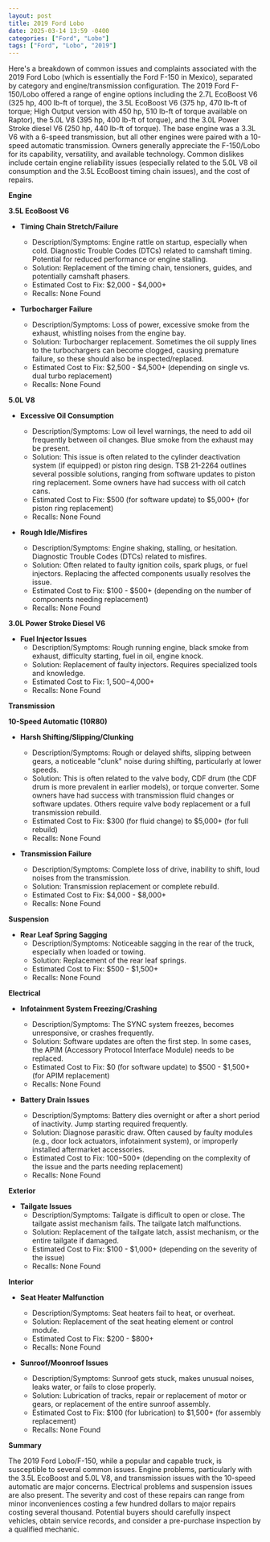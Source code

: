 ```yaml
---
layout: post
title: 2019 Ford Lobo
date: 2025-03-14 13:59 -0400
categories: ["Ford", "Lobo"]
tags: ["Ford", "Lobo", "2019"]
---
```

Here's a breakdown of common issues and complaints associated with the 2019 Ford Lobo (which is essentially the Ford F-150 in Mexico), separated by category and engine/transmission configuration. The 2019 Ford F-150/Lobo offered a range of engine options including the 2.7L EcoBoost V6 (325 hp, 400 lb-ft of torque), the 3.5L EcoBoost V6 (375 hp, 470 lb-ft of torque; High Output version with 450 hp, 510 lb-ft of torque available on Raptor), the 5.0L V8 (395 hp, 400 lb-ft of torque), and the 3.0L Power Stroke diesel V6 (250 hp, 440 lb-ft of torque). The base engine was a 3.3L V6 with a 6-speed transmission, but all other engines were paired with a 10-speed automatic transmission. Owners generally appreciate the F-150/Lobo for its capability, versatility, and available technology. Common dislikes include certain engine reliability issues (especially related to the 5.0L V8 oil consumption and the 3.5L EcoBoost timing chain issues), and the cost of repairs.

**Engine**

**3.5L EcoBoost V6**

*   **Timing Chain Stretch/Failure**
    *   Description/Symptoms: Engine rattle on startup, especially when cold. Diagnostic Trouble Codes (DTCs) related to camshaft timing. Potential for reduced performance or engine stalling.
    *   Solution: Replacement of the timing chain, tensioners, guides, and potentially camshaft phasers.
    *   Estimated Cost to Fix: $2,000 - $4,000+
    *   Recalls: None Found

*   **Turbocharger Failure**
    *   Description/Symptoms: Loss of power, excessive smoke from the exhaust, whistling noises from the engine bay.
    *   Solution: Turbocharger replacement. Sometimes the oil supply lines to the turbochargers can become clogged, causing premature failure, so these should also be inspected/replaced.
    *   Estimated Cost to Fix: $2,500 - $4,500+ (depending on single vs. dual turbo replacement)
    *   Recalls: None Found

**5.0L V8**

*   **Excessive Oil Consumption**
    *   Description/Symptoms: Low oil level warnings, the need to add oil frequently between oil changes. Blue smoke from the exhaust may be present.
    *   Solution: This issue is often related to the cylinder deactivation system (if equipped) or piston ring design. TSB 21-2264 outlines several possible solutions, ranging from software updates to piston ring replacement. Some owners have had success with oil catch cans.
    *   Estimated Cost to Fix: $500 (for software update) to $5,000+ (for piston ring replacement)
    *   Recalls: None Found

* **Rough Idle/Misfires**
    *   Description/Symptoms:  Engine shaking, stalling, or hesitation. Diagnostic Trouble Codes (DTCs) related to misfires.
    *   Solution: Often related to faulty ignition coils, spark plugs, or fuel injectors. Replacing the affected components usually resolves the issue.
    *   Estimated Cost to Fix: $100 - $500+ (depending on the number of components needing replacement)
    *   Recalls: None Found

**3.0L Power Stroke Diesel V6**

*   **Fuel Injector Issues**
    *   Description/Symptoms:  Rough running engine, black smoke from exhaust, difficulty starting, fuel in oil, engine knock.
    *   Solution:  Replacement of faulty injectors.  Requires specialized tools and knowledge.
    *   Estimated Cost to Fix: $1,500-$4,000+
    *   Recalls: None Found

**Transmission**

**10-Speed Automatic (10R80)**

*   **Harsh Shifting/Slipping/Clunking**
    *   Description/Symptoms: Rough or delayed shifts, slipping between gears, a noticeable "clunk" noise during shifting, particularly at lower speeds.
    *   Solution: This is often related to the valve body, CDF drum (the CDF drum is more prevalent in earlier models), or torque converter. Some owners have had success with transmission fluid changes or software updates. Others require valve body replacement or a full transmission rebuild.
    *   Estimated Cost to Fix: $300 (for fluid change) to $5,000+ (for full rebuild)
    *   Recalls: None Found

*   **Transmission Failure**
    *   Description/Symptoms: Complete loss of drive, inability to shift, loud noises from the transmission.
    *   Solution: Transmission replacement or complete rebuild.
    *   Estimated Cost to Fix: $4,000 - $8,000+
    *   Recalls: None Found

**Suspension**

*   **Rear Leaf Spring Sagging**
    *   Description/Symptoms: Noticeable sagging in the rear of the truck, especially when loaded or towing.
    *   Solution: Replacement of the rear leaf springs.
    *   Estimated Cost to Fix: $500 - $1,500+
    *   Recalls: None Found

**Electrical**

*   **Infotainment System Freezing/Crashing**
    *   Description/Symptoms: The SYNC system freezes, becomes unresponsive, or crashes frequently.
    *   Solution: Software updates are often the first step. In some cases, the APIM (Accessory Protocol Interface Module) needs to be replaced.
    *   Estimated Cost to Fix: $0 (for software update) to $500 - $1,500+ (for APIM replacement)
    *   Recalls: None Found

* **Battery Drain Issues**
    * Description/Symptoms:  Battery dies overnight or after a short period of inactivity.  Jump starting required frequently.
    * Solution:  Diagnose parasitic draw.  Often caused by faulty modules (e.g., door lock actuators, infotainment system), or improperly installed aftermarket accessories.
    * Estimated Cost to Fix: $100-$500+ (depending on the complexity of the issue and the parts needing replacement)
    * Recalls: None Found

**Exterior**

*   **Tailgate Issues**
    *   Description/Symptoms: Tailgate is difficult to open or close. The tailgate assist mechanism fails. The tailgate latch malfunctions.
    *   Solution: Replacement of the tailgate latch, assist mechanism, or the entire tailgate if damaged.
    *   Estimated Cost to Fix: $100 - $1,000+ (depending on the severity of the issue)
    *   Recalls: None Found

**Interior**

*   **Seat Heater Malfunction**
    *   Description/Symptoms: Seat heaters fail to heat, or overheat.
    *   Solution: Replacement of the seat heating element or control module.
    *   Estimated Cost to Fix: $200 - $800+
    *   Recalls: None Found

*   **Sunroof/Moonroof Issues**
    *   Description/Symptoms: Sunroof gets stuck, makes unusual noises, leaks water, or fails to close properly.
    *   Solution: Lubrication of tracks, repair or replacement of motor or gears, or replacement of the entire sunroof assembly.
    *   Estimated Cost to Fix: $100 (for lubrication) to $1,500+ (for assembly replacement)
    *   Recalls: None Found

**Summary**

The 2019 Ford Lobo/F-150, while a popular and capable truck, is susceptible to several common issues. Engine problems, particularly with the 3.5L EcoBoost and 5.0L V8, and transmission issues with the 10-speed automatic are major concerns. Electrical problems and suspension issues are also present. The severity and cost of these repairs can range from minor inconveniences costing a few hundred dollars to major repairs costing several thousand. Potential buyers should carefully inspect vehicles, obtain service records, and consider a pre-purchase inspection by a qualified mechanic.

